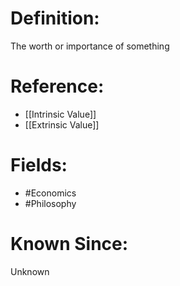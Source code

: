 

# Definition:
The worth or importance of something

# Reference:
- [[Intrinsic Value]]
- [[Extrinsic Value]]

# Fields: 
- #Economics
- #Philosophy

# Known Since:
Unknown

